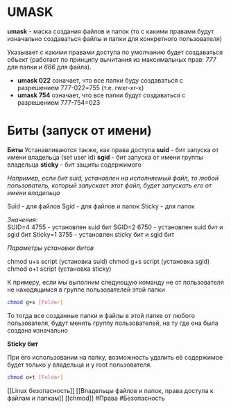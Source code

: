 # UMASK
**umask** - маска создания файлов и папок (то с какими правами будут изначально создаваться файлы и папки для конкретного пользователя)

Указывает с какими правами доступа по умолчанию будет создаваться объект (работает по принципу вычитания из максимальных прав: *777* для папки и *666* для файла).
- **umask 022** означает, что все папки буду создаваться с разрешением 777-022=755 (т.е. rwxr-xr-x)
- **umask 754** означает, что все папки будут создаваться с разрешением 777-754=023

# Биты (запуск от имени)

**Биты**
Устанавливаются также, как права доступа
**suid** - бит запуска от имени владельца  (set user id)
**sgid** - бит запуска от имени группы владельца 
**sticky** - бит защиты содержимого

*Например, если бит suid, установлен на исполняемый файл, то любой пользователь, который запускает этот файл, будет запускать его от имени владельца*

Suid - для файлов
Sgid - для файлов и папок 
Sticky - для папок

*Значения*:                                                 
SUID=4                                                            4755 - установлен suid бит
SGID=2                                                            6750 - установлен suid бит и sgid бит
Sticky=1                                                           3755 - установлен sticky бит и sgid бит

*Параметры установки битов*

chmod u+s script   (установка suid)
chmod g+s script   (установка sgid)
chmod o+t script   (установка sticky)

К примеру, если мы выполним следующую команду не от пользователя не находящимся в группе пользователей этой папки
```bash
chmod g+s [Folder]
```
То тогда все созданные папки и файлы в этой папке от любого пользователя, будут менять группу пользователей, на ту где она была создана изначально

**Sticky бит**

При его использовании на папку, возможность удалить её содержимое будет только у владельца и у root пользователя. 
```bash
chmod o+t [Folder]
```


[[Linux безопасность]] [[Владельцы файлов и папок, права доступа к файлам и папкам]] [[chmod]]
#Права #Безопасность 
